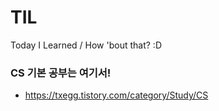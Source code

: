 # TIL
Today I Learned / How 'bout that? :D



### CS 기본 공부는 여기서!

* https://txegg.tistory.com/category/Study/CS

